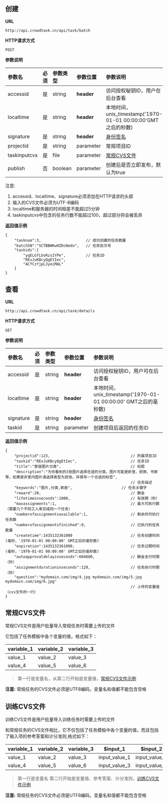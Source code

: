 
## 创建

**URL**
```
http://api.crowdtask.cn/api/task/batch
```
   
**HTTP请求方式**
```
POST
```

**参数说明**

|参数名|必须|参数类型|参数位置|参数说明|
|:---|:---|:---|:---|:---|
|accessid|是|string|**header**|访问授权秘钥ID，用户在后台查看|
|localtime|是|string|**header**|本地时间，unix_timestamp('1970-01-01 00:00:00'GMT之后的秒数)|
|signature|是|string|**header**|[身份签名](../api/index.md#signature)|
|projectid|是|string|parameter|常规项目ID|  
|taskinputcvs|是|file|parameter|[常规CVS文件](../api/index.md#cvs)|  
|publish|否|boolean|parameter|创建后是否立即发布，默认为true|  

注意:

1. accessid、localtime、signature必须添加在HTTP请求的头部
2. 输入的CVS文件必须为UTF-8编码
3. localtime和服务器的时间相差不能超过5分钟
4. taskinputcvs中包含的任务行数不能超过100，超过部分将会被丢弃

**返回值示例**
```
{
	"tasknum":3,					// 成功创建的任务数量
    "batchSN":"SCTBBWKwHZDcNedo",	// 任务批次号
    "taskids":[						
        "yqELGfLUvRzsIYPe",			// 任务ID
		"RExJuKBcyQgEtIec",
		"ACfCzYjpLJyeiMAL"
    ]
}
```


## 查看

**URL**
```  
http://api.crowdtask.cn/api/task/details
```
   
**HTTP请求方式**
```
GET
```

**参数说明**

|参数名|必须|参数类型|参数位置|参数说明|
|:---|:---|:---|:---|:---|
|accessid|是|string|**header**|访问授权秘钥ID，用户可在后台查看|
|localtime|是|string|**header**|本地时间，unix_timestamp('1970-01-01 00:00:00' GMT之后的毫秒数)|
|signature|是|string|**header**|[身份签名](../api/index.md#signature)|
|taskid|是|string|parameter|创建项目后返回的任务ID|  

**返回值示例**
```
{
	"projectid":123,									// 所属项目ID
	"taskid":"RExJuKBcyQgEtIec",						// 任务ID
	"title":"家居图片分类",								// 标题
    "description":"为你看到的3张图片选择合适的分类，图片可能是卧室、厨房、书房等，如果是非室内图片请选择类型为其他，并填写一个合适的标签",
														// 任务描述
	"keywords":"图片,分类,家居",						// 任务关键字
	"reward":20,										// 酬金
	"lifetimeinseconds":1800,							// 有效期（秒）
	"maxassignments":1,									// 最大可执行数（需要几个不同工人来完成同一个任务）
	"numberofassignmentsavailable":1,					// 剩余的可执行任务数
	"numberofassignmentsfinished":0,					// 已执行的任务数量
	"createtime":1435132361000							// 任务创建时间(毫秒，'1970-01-01 00:00:00' GMT之后的毫秒数)
	"expiration":1435132361000,							// 任务过期时间(毫秒，'1970-01-01 00:00:00' GMT之后的毫秒数)
	"autoapprovaldelayinseconds":604800,				// 酬金支付时限（秒）
	"assignmentdurationinseconds":120,					// 任务执行时限（秒）
    "question":"mydomain.com/img/4.jpg mydomain.com/img/5.jpg mydomain.com/img/6.jpg"
														// 上传的变量值（cvs文件的一行）
}
```






## 常规CVS文件

常规CVS文件是用户批量导入常规任务时需要上传的文件

它包括了任务模板中各个变量的值，格式如下：

| variable_1 | variable_2| variable_3 |
| ------------ | ------------- | ------------ |
| value_1 | value_2 | value_3 |
| value_4 | value_5 | value_6 |

>第一行是变量名，从第二行开始是变量值，[常规CVS文件示例](/resource/sample.cvs)

**注意:** 常规任务的CVS文件必须是UTF8编码，变量名和值都不能包含空格


## 训练CVS文件

训练CVS文件是用户批量导入训练任务时需要上传的文件

和常规任务的CVS文件相比，它不仅包括了任务模板中各个变量的值，而且包括了输入项的参考答案和计分准则,格式如下：

| variable_1 | variable_2| variable_3 | $input_1 | $input_2 | $validator|
| ------------ | ------------- | ------------ |------------ |------------ |------------ |
| value_1 | value_2 | value_3 |input_value_1|input_value_2|input_1#equals#1;input_2#biggerThan#3|
| value_4 | value_5 | value_6 |input_value_3|input_value_4|input_1#noEquals#2;input_2#lessThan#4|

>第一行是变量名
>第二行开始是变量值、参考答案、计分准则，[训练CVS文件示例](/resource/trainingsample.cvs)

**注意:** 常规任务的CVS文件必须是UTF8编码，变量名和值都不能包含空格



